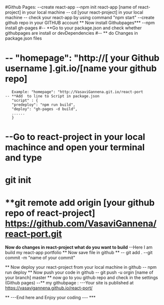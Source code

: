 #Github Pages:
--create react-app
--npm init react-app [name of react-project] in your local machine
-- cd [your react-project] in your local machine
-- check your react-app by using command "npm start"
--create github repo in your GITHUB account
** Now install Githubpages***
--npm install gh-pages
#-- **Go to your package.json and check whether githubpages are install or devDependencies
#-- ** do Changes in package.json files
  # -- "homepage": "http://[ your Github username ].git.io/[name your github repo]
       Example: "homepage": "http://VasaviGannena.git.io/react-port
    -- **Add  to line to Script in package.json
       "script" : {
       "predeploy": "npm run build",
       "deploy": "gh-pages -d build",
       ......
       }
 # --Go to react-project in your local machince and open your terminal and type
 # **git init**
 # **git remote add origin [your github repo of react-project] https://github.com/VasaviGannena/react-port.git
  **Now do changes in react-project what do you want to build**
  --Here I am build my react-app portfolio
  ** Now save file in github **
       -- git add .
       --git commit -m "name of your commit"
       
 ** Now deploy your react-project from your local machine in github
      -- npm run deploy
 ** Now push your code in github
    -- git push -u orgin [name of your branch] master
 ** now go to you github repo and check in the settings (Github pages)
 --** my githubpage :
      ---Your site is published at https://vasavigannena.github.io/react-port/
      
  ** ---End here and Enjoy your coding --- ***
 
 
       
  
  
       
   


